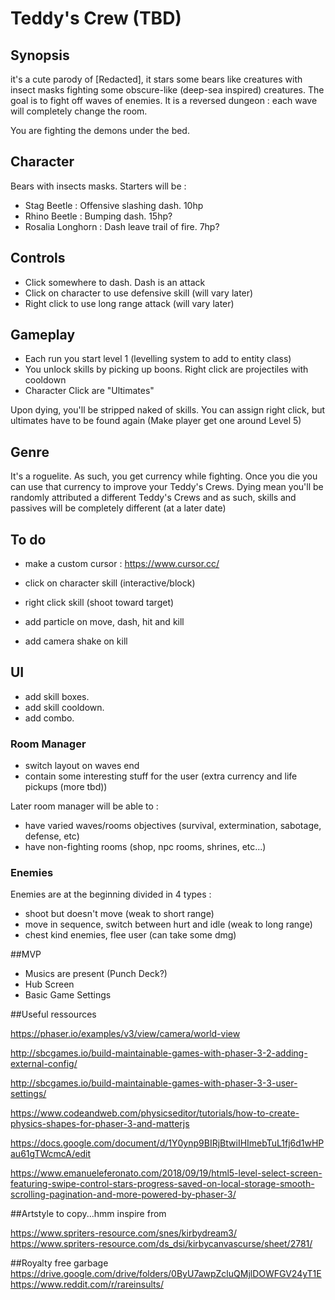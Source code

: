 # Teddy's Crew (TBD)

## Synopsis

it's a cute parody of [Redacted], it stars some bears like creatures with insect masks fighting some obscure-like (deep-sea inspired) creatures.
The goal is to fight off waves of enemies.
It is a reversed dungeon : each wave will completely change the room.

You are fighting the demons under the bed.

## Character
Bears with insects masks. Starters will be :
- Stag Beetle : Offensive slashing dash. 10hp
- Rhino Beetle : Bumping dash. 15hp?
- Rosalia Longhorn : Dash leave trail of fire. 7hp?

## Controls

- Click somewhere to dash. Dash is an attack
- Click on character to use defensive skill (will vary later)
- Right click to use long range attack (will vary later)

## Gameplay

- Each run you start level 1 (levelling system to add to entity class)
- You unlock skills by picking up boons. Right click are projectiles with cooldown
- Character Click are "Ultimates"

Upon dying, you'll be stripped naked of skills. You can assign right click, but  ultimates have to be found again (Make player get one around Level 5)

## Genre

It's a roguelite. As such, you get currency while fighting.
Once you die you can use that currency to improve your Teddy's Crews.
Dying mean you'll be randomly attributed a different Teddy's Crews and as such,
skills and passives will be completely different (at a later date)

## To do

- make a custom cursor : https://www.cursor.cc/
- click on character skill (interactive/block)
- right click skill (shoot toward target)

- add particle on move, dash, hit and kill
- add camera shake on kill

## UI

- add skill boxes.
- add skill cooldown.
- add combo.

### Room Manager

- switch layout on waves end
- contain some interesting stuff for the user (extra currency and life pickups (more tbd))

Later room manager will be able to :
- have varied waves/rooms objectives (survival, extermination, sabotage, defense, etc)
- have non-fighting rooms (shop, npc rooms, shrines, etc...)

### Enemies

Enemies  are at the beginning divided in 4 types :
- shoot but doesn't move (weak to short range)
- move in sequence, switch between hurt and idle (weak to long range)
- chest kind enemies, flee user (can take some dmg)

##MVP

- Musics are present (Punch Deck?)
- Hub Screen
- Basic Game Settings

##Useful ressources

https://phaser.io/examples/v3/view/camera/world-view

http://sbcgames.io/build-maintainable-games-with-phaser-3-2-adding-external-config/

http://sbcgames.io/build-maintainable-games-with-phaser-3-3-user-settings/

https://www.codeandweb.com/physicseditor/tutorials/how-to-create-physics-shapes-for-phaser-3-and-matterjs

https://docs.google.com/document/d/1Y0ynp9BIRjBtwiIHImebTuL1fj6d1wHPau61gTWcmcA/edit

https://www.emanueleferonato.com/2018/09/19/html5-level-select-screen-featuring-swipe-control-stars-progress-saved-on-local-storage-smooth-scrolling-pagination-and-more-powered-by-phaser-3/

##Artstyle to copy...hmm inspire from

https://www.spriters-resource.com/snes/kirbydream3/
https://www.spriters-resource.com/ds_dsi/kirbycanvascurse/sheet/2781/

##Royalty free garbage
https://drive.google.com/drive/folders/0ByU7awpZcluQMjlDOWFGV24yT1E
https://www.reddit.com/r/rareinsults/
